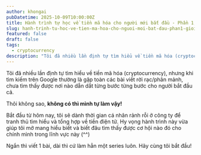 ```yaml
---
author: khongai
pubDatetime: 2025-10-09T10:00:00Z
title: Hành trình tự học về tiền mã hóa cho người mới bắt đầu - Phần 1, Giới thiệu
slug: hanh-trinh-tu-hoc-ve-tien-ma-hoa-cho-nguoi-moi-bat-dau-phan1-gioi-thieu
featured: false
draft: false
tags:
  - cryptocurrency
description: "Tôi đã nhiều lần định tự tìm hiểu về tiền mã hóa (cryptocurrency), nhưng khi tìm kiếm trên Google thường là gặp toàn các bài viết rời rạc/phân mảnh, chưa tìm thấy được nơi nào dẫn dắt từng bước từng bước cho người bắt đầu cả ..."
---
```


Tôi đã nhiều lần định tự tìm hiểu về tiền mã hóa (cryptocurrency), nhưng khi tìm kiếm trên Google thường là gặp toàn các bài viết rời rạc/phân mảnh, chưa tìm thấy được nơi nào dẫn dắt từng bước từng bước cho người bắt đầu cả.

Thôi không sao, **không có thì mình tự làm vậy!**

Bắt đầu từ hôm nay, tôi sẽ dành thời gian cá nhân rảnh rỗi ở công ty để tranh thủ tìm hiểu và tổng hợp về tiền điện tử. Hy vọng hành trình này vừa giúp tôi mở mang hiểu biết và biết đâu tìm thấy được cơ hội nào đó cho chính mình trong lĩnh vực này (^^)

Ngắn thì viết 1 bài, dài thì cứ làm hẳn một series luôn. Hãy cùng tôi bắt đầu!